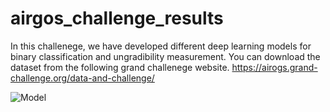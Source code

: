 # airgos_challenge_results
In this challenege, we have developed different deep learning models for binary classification and ungradibility measurement.
You can download the dataset from the following grand challenege website.
https://airogs.grand-challenge.org/data-and-challenge/


![Model](https://user-images.githubusercontent.com/46267777/158384278-dc895abf-1406-4ad1-bb55-8370d51a19e0.png)
